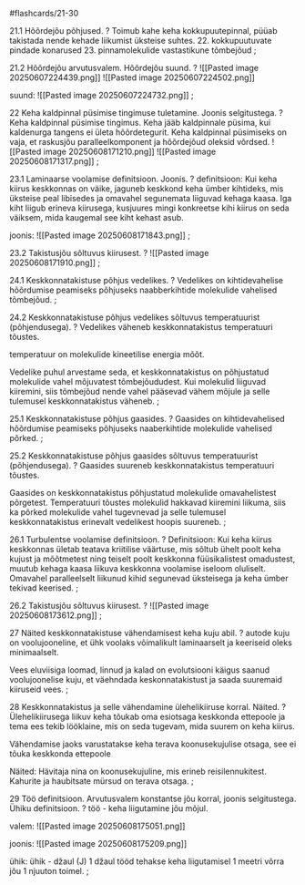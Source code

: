 #flashcards/21-30

21.1 Hõõrdejõu põhjused.
?
Toimub kahe keha kokkupuutepinnal, püüab takistada nende kehade liikumist üksteise suhtes.
22. kokkupuutuvate pindade konarused
23. pinnamolekulide vastastikune tõmbejõud
;

21.2  Hõõrdejõu arvutusvalem. Hõõrdejõu suund.
?
![[Pasted image 20250607224439.png]]
![[Pasted image 20250607224502.png]]

suund:
![[Pasted image 20250607224732.png]]
;

22 Keha kaldpinnal püsimise tingimuse tuletamine. Joonis selgitustega.
?
Keha kaldpinnal püsimise tingimus. Keha jääb kaldpinnale püsima, kui kaldenurga tangens ei ületa hõõrdetegurit.
Keha kaldpinnal püsimiseks on vaja, et raskusjõu paralleelkomponent ja hõõrdejõud oleksid võrdsed.
![[Pasted image 20250608171210.png]]
![[Pasted image 20250608171317.png]]
;

23.1 Laminaarse voolamise definitsioon. Joonis.
?
definitsioon:
Kui keha kiirus keskkonnas on väike, jaguneb keskkond keha ümber kihtideks, mis üksteise
peal libisedes ja omavahel segunemata liiguvad kehaga kaasa. Iga kiht liigub erineva kiirusega, kusjuures mingi konkreetse kihi kiirus on seda väiksem, mida kaugemal see kiht kehast asub.

joonis:
![[Pasted image 20250608171843.png]]
;

23.2 Takistusjõu sõltuvus kiirusest.
?
![[Pasted image 20250608171910.png]]
;

24.1 Keskkonnatakistuse põhjus vedelikes.
?
Vedelikes on kihtidevahelise hõõrdumise peamiseks põhjuseks naabberkihtide molekulide vahelised tõmbejõud.
;

24.2  Keskkonnatakistuse põhjus vedelikes sõltuvus temperatuurist (põhjendusega).
?
Vedelikes väheneb keskkonnatakistus temperatuuri tõustes.

temperatuur on molekulide kineetilise energia mõõt.

Vedelike puhul arvestame seda, et keskkonnatakistus on põhjustatud molekulide vahel mõjuvatest tõmbejõududest. Kui molekulid liiguvad kiiremini, siis tõmbejõud nende vahel pääsevad vähem mõjule ja selle tulemusel
keskkonnatakistus väheneb.
;

25.1 Keskkonnatakistuse põhjus gaasides.
?
Gaasides on kihtidevahelised hõõrdumise peamiseks põhjuseks naaberkihtide molekulide vahelised põrked.
;

25.2 Keskkonnatakistuse põhjus gaasides sõltuvus  temperatuurist (põhjendusega).
?
Gaasides suureneb keskkonnatakistus temperatuuri tõustes.

Gaasides on keskkonnatakistus põhjustatud molekulide omavahelistest põrgetest. Temperatuuri tõustes molekulid hakkavad kiiremini liikuma, siis ka põrked molekulide vahel tugevnevad ja selle tulemusel keskkonnatakistus erinevalt vedelikest hoopis suureneb.
;

26.1 Turbulentse voolamise definitsioon.
?
Definitsioon:
Kui keha kiirus keskkonnas ületab teatava kriitilise väärtuse, mis sõltub ühelt poolt keha kujust ja mõõtmetest ning teiselt poolt
keskkonna füüsikalistest omadustest, muutub kehaga kaasa liikuva keskkonna
voolamise iseloom oluliselt. Omavahel paralleelselt liikunud kihid segunevad
üksteisega ja keha ümber tekivad keerised. 
;

26.2 Takistusjõu sõltuvus kiirusest.
?
![[Pasted image 20250608173612.png]]
;

27 Näited keskkonnatakistuse vähendamisest keha kuju abil.
?
autode kuju on voolujooneline, et ühk voolaks võimalikult laminaarselt ja keeriseid oleks minimaalselt.

Vees eluviisiga loomad, linnud ja kalad on evolutsiooni käigus saanud voolujoonelise kuju, et väehndada keskonnatakistust ja saada suuremaid kiiruseid vees.
;

28 Keskkonnatakistus ja selle vähendamine ülehelikiiruse korral. Näited.
?
Ülehelikiirusega liikuv keha tõukab oma
esiotsaga keskkonda ettepoole ja tema ees tekib lööklaine, mis on seda tugevam, mida suurem on keha kiirus.

Vähendamise jaoks varustatakse keha terava koonusekujulise otsaga, see ei tõuka keskkonda ettepoole

Näited:
Hävitaja nina on koonusekujuline, mis erineb reisilennukitest.
Kahurite ja haubitsate mürsud on terava otsaga.
;

29 Töö definitsioon. Arvutusvalem konstantse jõu korral, joonis selgitustega. Ühiku definitsioon.
?
töö - keha liigutamine jõu mõjul.

valem:
![[Pasted image 20250608175051.png]]

joonis:
![[Pasted image 20250608175209.png]]

ühik:
ühik - džaul (J)
1 džaul tööd tehakse keha liigutamisel 1 meetri võrra jõu 1 njuuton toimel.
;